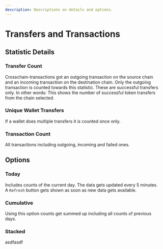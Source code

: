 ```yaml
---
description: Descriptions on details and options.
---
```


# Transfers and Transactions

## Statistic Details

### Transfer Count

Crosschain-transactions got an outgoing transaction on the source chain and an incoming transaction on the destination chain. Only the outgoing transaction is counted towards this statistic. These are successful transfers only. In other words: This shows the number of successful token transfers from the chain selected.

### Unique Wallet Transfers

If a wallet does multiple transfers it is counted once only.

### Transaction Count

All transactions including outgoing, incoming and failed ones.

## Options

### Today

Includes counts of the current day. The data gets updated every 5 minutes. A `Refresh` button gets shown as soon as new data gets available.

### Cumulative

Using this option counts get summed up including all counts of previous days.

### Stacked

asdfasdf
